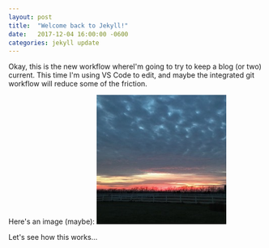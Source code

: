 ```yaml
---
layout: post
title:  "Welcome back to Jekyll!"
date:   2017-12-04 16:00:00 -0600
categories: jekyll update
---
```

Okay, this is the new workflow whereI'm going to try to keep a blog (or two)
current. This time I'm using VS Code to edit, and maybe the integrated
git workflow will reduce some of the friction.

Here's an image (maybe):
!["pretty sunset"](/i/sunset.jpg "sunset on the farm")

Let's see how this works...